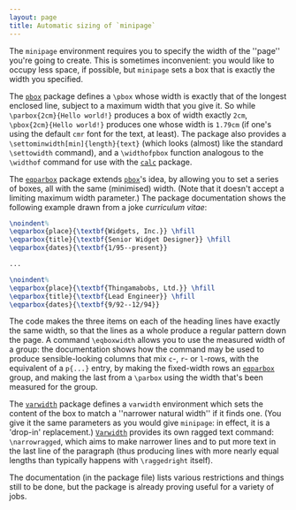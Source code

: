 ```yaml
---
layout: page
title: Automatic sizing of `minipage`
---
```


The `minipage` environment requires you to specify the
width of the ''page'' you're going to create.  This is sometimes
inconvenient: you would like to occupy less space, if possible, but
`minipage` sets a box that is exactly the width you
specified.

The [`pbox`](http://ctan.org/pkg/pbox) package defines a `\pbox` whose width is exactly
that of the longest enclosed line, subject to a maximum width that you
give it.  So while `\parbox{2cm}{Hello world!}` produces a
box of width exactly `2cm`,
`\pbox{2cm}{Hello world!}` produces one whose width is
`1.79cm` (if one's using the default `cmr` font for the
text, at least).  The package also provides a
`\settominwidth[min]{length}{text}` (which looks (almost)
like the standard `\settowidth` command), and a `\widthofpbox`
function analogous to the `\widthof` command for use with the
[`calc`](http://ctan.org/pkg/calc) package.

The [`eqparbox`](http://ctan.org/pkg/eqparbox) package extends [`pbox`](http://ctan.org/pkg/pbox)'s idea, by
allowing you to set a series of boxes, all with the same (minimised)
width.  (Note that it doesn't accept a limiting maximum width
parameter.)  The package documentation shows the following example
drawn from a joke _curriculum vitae_:
```latex
\noindent%
\eqparbox{place}{\textbf{Widgets, Inc.}} \hfill
\eqparbox{title}{\textbf{Senior Widget Designer}} \hfill
\eqparbox{dates}{\textbf{1/95--present}}

...

\noindent%
\eqparbox{place}{\textbf{Thingamabobs, Ltd.}} \hfill
\eqparbox{title}{\textbf{Lead Engineer}} \hfill
\eqparbox{dates}{\textbf{9/92--12/94}}
```
The code makes the three items on each of the heading lines have
exactly the same width, so that the lines as a whole produce a regular
pattern down the page.  A command `\eqboxwidth` allows you to use
the measured width of a group: the documentation shows how the command
may be used to produce sensible-looking columns that mix `c`-,
`r`- or `l`-rows, with the equivalent of a <code class="verb">p{...&#x7d;</code>
entry, by making the fixed-width rows an [`eqparbox`](http://ctan.org/pkg/eqparbox) group, and
making the last from a `\parbox` using the width that's been
measured for the group.

The [`varwidth`](http://ctan.org/pkg/varwidth) package defines a `varwidth`
environment which sets the content of the box to match a ''narrower
natural width'' if it finds one.  (You give it the same parameters as
you would give `minipage`: in effect, it is a 'drop-in'
replacement.)  [`Varwidth`](http://ctan.org/pkg/Varwidth) provides its own ragged text command:
`\narrowragged`, which aims to make narrower lines and to put more
text in the last line of the paragraph (thus producing lines with more
nearly equal lengths than typically happens with `\raggedright`
itself).

The documentation (in the package file) lists various restrictions and
things still to be done, but the package is already proving useful for
a variety of jobs.

